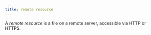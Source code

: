 ```yaml
---
title: remote resource
---
```


A _remote resource_ is a file on a remote server, accessible via HTTP or HTTPS.
